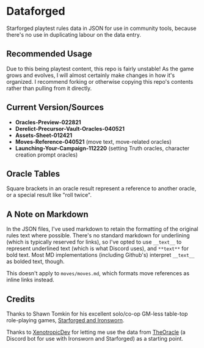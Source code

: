 # Dataforged

Starforged playtest rules data in JSON for use in community tools, because there's no use in duplicating labour on the data entry.

## Recommended Usage
Due to this being playtest content, this repo is fairly unstable! As the game grows and evolves, I will almost certainly make changes in how it's organized. I recommend forking or otherwise copying this repo's contents rather than pulling from it directly.

## Current Version/Sources

  * **Oracles-Preview-022821**
  * **Derelict-Precursor-Vault-Oracles-040521**
  * **Assets-Sheet-012421**
  * **Moves-Reference-040521** (move text, move-related oracles)
  * **Launching-Your-Campaign-112220** (setting Truth oracles, character creation prompt oracles)

## Oracle Tables

Square brackets in an oracle result represent a reference to another oracle, or a special result like "roll twice".

## A Note on Markdown

In the JSON files, I've used markdown to retain the formatting of the original rules text where possible. There's no standard markdown for underlining (which is typically reserved for links), so I've opted to use `__text__` to represent underlined text (which is what Discord uses), and `**text**` for bold text. Most MD implementations (including Github's) interpret `__text__` as bolded text, though.

This doesn't apply to `moves/moves.md`, which formats move references as inline links instead.

## Credits

Thanks to Shawn Tomkin for his excellent solo/co-op GM-less table-top role-playing games, [Starforged and Ironsworn](https://www.ironswornrpg.com/).

Thanks to [XenotropicDev](https://github.com/XenotropicDev) for letting me use the data from [TheOracle](https://github.com/XenotropicDev/TheOracle) (a Discord bot for use with Ironsworn and Starforged) as a starting point.
